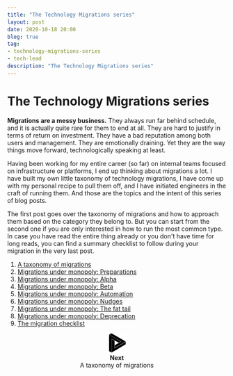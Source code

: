 ```yaml
---
title: "The Technology Migrations series"
layout: post
date: 2020-10-18 20:00
blog: true
tag:
- technology-migrations-series
- tech-lead
description: "The Technology Migrations series"
---
```


# The Technology Migrations series

**Migrations are a messy business.** They always run far behind schedule, and it is actually quite rare for them to end at all. They are hard to justify in terms of return on investment. They have a bad reputation among both users and management. They are emotionally draining. Yet they are the way things move forward, technologically speaking at least.

Having been working for my entire career (so far) on internal teams focused on infrastructure or platforms, I end up thinking about migrations a lot. I have built my own little taxonomy of technology migrations, I have come up with my personal recipe to pull them off, and I have initiated engineers in the craft of running them. And those are the topics and the intent of this series of blog posts.

The first post goes over the taxonomy of migrations and how to approach them based on the category they belong to. But you can start from the second one if you are only interested in how to run the most common type. In case you have read the entire thing already or you don't have time for long reads, you can find a summary checklist to follow during your migration in the very last post.

1. [A taxonomy of migrations](http://poros.github.io/taxonomy-of-migrations/)
2. [Migrations under monopoly: Preparations](http://poros.github.io/mum-preparations/)
3. [Migrations under monopoly: Alpha](http://poros.github.io/mum-alpha/)
4. [Migrations under monopoly: Beta](http://poros.github.io/mum-beta/)
5. [Migrations under monopoly: Automation](http://poros.github.io/mum-automation/)
6. [Migrations under monopoly: Nudges](http://poros.github.io/mum-nudges/)
7. [Migrations under monopoly: The fat tail](http://poros.github.io/mum-the-fat-tail/)
8. [Migrations under monopoly: Deprecation](http://poros.github.io/mum-deprecation/)
9. [The migration checklist](http://poros.github.io/migration-checklist/)

<div align="center">
<a href="http://poros.github.io/taxonomy-of-migrations/">
<img src="/assets/images/next.png" alt="Next">
</a>
<b><figcaption class="caption">Next</figcaption></b>
<figcaption class="caption">A taxonomy of migrations</figcaption>
</div>
